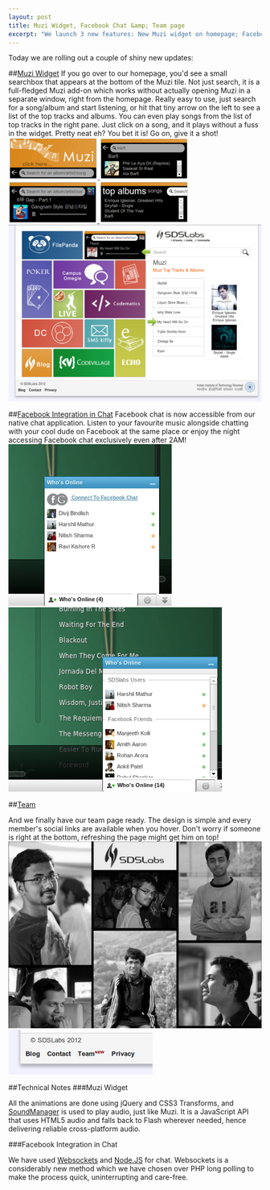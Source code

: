 ```yaml
---
layout: post
title: Muzi Widget, Facebook Chat &amp; Team page
excerpt: "We launch 3 new features: New Muzi widget on homepage; Facebook integration in our native chat application; Shiny new team page"
---
```

Today we are rolling out a couple of shiny new updates:

##[Muzi Widget](https://sdslabs.co.in/home/)
If you go over to our homepage, you'd see a small searchbox that appears at the bottom of the Muzi tile. Not just search, it is a full-fledged Muzi add-on which works without actually opening Muzi in a separate window, right from the homepage. Really easy to use, just search for a song/album and start listening, or hit that tiny arrow on the left to see a list of the top tracks and albums. You can even play songs from the list of top tracks in the right pane. Just click on a song, and it plays without a fuss in the widget. Pretty neat eh? You bet it is! Go on, give it a shot!  
  [![Muzi Widget screenshot](/images/posts/widget-1.png)
  ![Muzi Widget screenshot](/images/posts/widget-2.png)  
  ![Muzi Widget screenshot](/images/posts/widget-3.png)
  ![Muzi Widget screenshot](/images/posts/widget-4.png)  
  ![Muzi Widget screenshot](/images/posts/widget-5.png)](https://sdslabs.co.in/home/)

##[Facebook Integration in Chat](https://sdslabs.co.in/home) 
Facebook chat is now accessible from our native chat application. Listen to your favourite music alongside chatting with your cool dude on Facebook at the same place or enjoy the night accessing Facebook chat exclusively even after 2AM!  
  ![Fb Integrated screenshot](/images/posts/chat-integration-1.png)
  ![Fb Integrated screenshot](/images/posts/chat-integration-2.png) 

##[Team](https://sdslabs.co.in/team)

And we finally have our team page ready. The design is simple and every member's social links are available when you hover. Don't worry if someone is right at the bottom, refreshing the page might get him on top!  
[ ![Team page screenshot](/images/posts/team-1.png)](https://sdslabs.co.in/team/)
[ ![Team page screenshot](/images/posts/team-2.png)](https://sdslabs.co.in/home/)

##Technical Notes
###Muzi Widget

All the animations are done using jQuery and CSS3 Transforms, and [SoundManager](http://www.schillmania.com/projects/soundmanager2/) is used to play audio, just like Muzi. It is a JavaScript API that uses HTML5 audio and falls back to Flash wherever needed, hence delivering reliable cross-platform audio.

###Facebook Integration in Chat

We have used [Websockets](https://developer.mozilla.org/en-US/docs/WebSockets) and [Node.JS](http://nodejs.org/) for chat. Websockets is a considerably new method which we have chosen over PHP long polling to make the process quick, uninterrupting and care-free.
